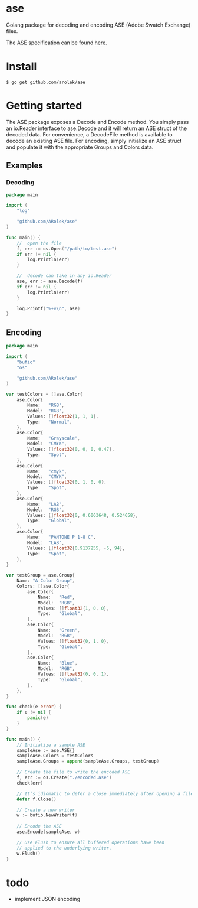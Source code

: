 # ase
Golang package for decoding and encoding ASE (Adobe Swatch Exchange) files.

The ASE specification can be found [here](http://www.selapa.net/swatches/colors/fileformats.php#adobe_ase).

# Install

`$ go get github.com/arolek/ase`

# Getting started

The ASE package exposes a Decode and Encode method. You simply pass an io.Reader interface to ase.Decode and it will return an ASE struct of the decoded data. For convenience, a DecodeFile method is available to decode an existing ASE file. For encoding, simply initialize an ASE struct and populate it with the appropriate Groups and Colors data.

## Examples

### Decoding
```go
package main

import (
	"log"

	"github.com/ARolek/ase"
)

func main() {
	//	open the file
	f, err := os.Open("/path/to/test.ase")
	if err != nil {
		log.Println(err)
	}

	//	decode can take in any io.Reader
	ase, err := ase.Decode(f)
	if err != nil {
		log.Println(err)
	}

	log.Printf("%+v\n", ase)
}
```

## Encoding
```go
package main

import (
	"bufio"
	"os"

	"github.com/ARolek/ase"
)

var testColors = []ase.Color{
	ase.Color{
		Name:   "RGB",
		Model:  "RGB",
		Values: []float32{1, 1, 1},
		Type:   "Normal",
	},
	ase.Color{
		Name:   "Grayscale",
		Model:  "CMYK",
		Values: []float32{0, 0, 0, 0.47},
		Type:   "Spot",
	},
	ase.Color{
		Name:   "cmyk",
		Model:  "CMYK",
		Values: []float32{0, 1, 0, 0},
		Type:   "Spot",
	},
	ase.Color{
		Name:   "LAB",
		Model:  "RGB",
		Values: []float32{0, 0.6063648, 0.524658},
		Type:   "Global",
	},
	ase.Color{
		Name:   "PANTONE P 1-8 C",
		Model:  "LAB",
		Values: []float32{0.9137255, -5, 94},
		Type:   "Spot",
	},
}

var testGroup = ase.Group{
	Name: "A Color Group",
	Colors: []ase.Color{
		ase.Color{
			Name:   "Red",
			Model:  "RGB",
			Values: []float32{1, 0, 0},
			Type:   "Global",
		},
		ase.Color{
			Name:   "Green",
			Model:  "RGB",
			Values: []float32{0, 1, 0},
			Type:   "Global",
		},
		ase.Color{
			Name:   "Blue",
			Model:  "RGB",
			Values: []float32{0, 0, 1},
			Type:   "Global",
		},
	},
}

func check(e error) {
	if e != nil {
		panic(e)
	}
}

func main() {
	// Initialize a sample ASE
	sampleAse := ase.ASE{}
	sampleAse.Colors = testColors
	sampleAse.Groups = append(sampleAse.Groups, testGroup)

	// Create the file to write the encoded ASE
	f, err := os.Create("./encoded.ase")
	check(err)

	// It’s idiomatic to defer a Close immediately after opening a file.
	defer f.Close()

	// Create a new writer
	w := bufio.NewWriter(f)
	
	// Encode the ASE 
	ase.Encode(sampleAse, w)

	// Use Flush to ensure all buffered operations have been
	// applied to the underlying writer.
	w.Flush()
}
```

# todo
- implement JSON encoding
